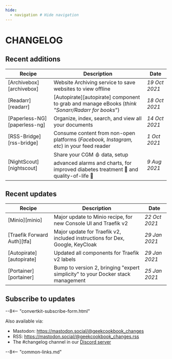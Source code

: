 ```yaml
---
hide:
  - navigation # Hide navigation
---
```

# CHANGELOG

## Recent additions

Recipe                   | Description                                                                                                      | Date
-------------------------|------------------------------------------------------------------------------------------------------------------|--------------
[Archivebox][archivebox] | Website Archiving service to save websites to view offline      | _19 Oct 2021_
[Readarr][readarr] | [Autopirate][autopirate] component to grab and manage eBooks (*think "Sonarr/Radarr for books*")                     | _18 Oct 2021_
[Paperless-NG][paperless-ng] | Organize, index, search, and view all your documents                         | _14 Oct 2021_
[RSS-Bridge][rss-bridge] | Consume content from non-open platforms (*Facebook, Instagram, etc*) in your feed reader                         | _1 Oct 2021_
[NightScout][nightscout] | Share your CGM :drop_of_blood: data, setup advanced alarms and charts, for improved diabetes treatment :syringe: and quality-of-life :runner:      | _9 Aug 2021_

## Recent updates

Recipe                      | Description                                                                     | Date
----------------------------|---------------------------------------------------------------------------------|--------------
[Minio][minio] | Major update to Minio recipe, for new Console UI and Traefik v2      | _22 Oct 2021_
[Traefik Forward Auth][tfa] | Major update for Traefik v2, included instructions for Dex, Google, KeyCloak    | _29 Jan 2021_
[Autopirate][autopirate]    | Updated all components for Traefik v2 labels                                    | _29 Jan 2021_
[Portainer][portainer]      | Bump to version 2, bringing "expert simplicity" to your Docker stack management | _25 Jan 2021_

## Subscribe to updates

--8<-- "convertkit-subscribe-form.html"

Also available via:

* Mastodon: <https://mastodon.social/@geekcookbook_changes>
* RSS: <https://mastodon.social/@geekcookbook_changes.rss>
* The #changelog channel in our [Discord server](http://chat.funkypenguin.co.nz)

--8<-- "common-links.md"
